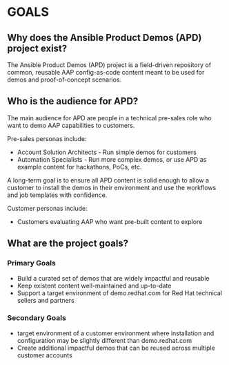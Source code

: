 # GOALS

## Why does the Ansible Product Demos (APD) project exist?

The Ansible Product Demos (APD) project is a field-driven repository of common, reusable AAP config-as-code content meant to be used for demos and proof-of-concept scenarios.

## Who is the audience for APD?

The main audience for APD are people in a technical pre-sales role who want to demo AAP capabilities to customers.

Pre-sales personas include:
- Account Solution Architects - Run simple demos for customers
- Automation Specialists - Run more complex demos, or use APD as example content for hackathons, PoCs, etc.

A long-term goal is to ensure all APD content is solid enough to allow a customer to install the demos in their environment and use the workflows and job templates with confidence.

Customer personas include:
- Customers evaluating AAP who want pre-built content to explore

## What are the project goals?

### Primary Goals
- Build a curated set of demos that are widely impactful and reusable
- Keep existent content well-maintained and up-to-date
- Support a target environment of demo.redhat.com for Red Hat technical sellers and partners

### Secondary Goals
- target environment of a customer environment where installation and configuration may be slightly different than demo.redhat.com
- Create additional impactful demos that can be reused across multiple customer accounts
